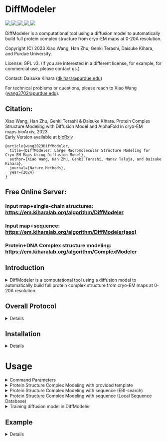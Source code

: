 
# DiffModeler
<a href="https://github.com/marktext/marktext/releases/latest">
   <img src="https://img.shields.io/badge/DiffModeler-v1.0.0-green">
   <img src="https://img.shields.io/badge/platform-Linux%20%7C%20Mac%20-green">
   <img src="https://img.shields.io/badge/Language-python3-green">
   <img src="https://img.shields.io/badge/dependencies-tested-green">
   <img src="https://img.shields.io/badge/licence-GNU-green">
</a>  

DiffModeler is a computational tool using a diffusion model to automatically build full protein complex structure from cryo-EM maps at 0-20A resolution.  

Copyright (C) 2023 Xiao Wang, Han Zhu, Genki Terashi, Daisuke Kihara, and Purdue University. 

License: GPL v3. (If you are interested in a different license, for example, for commercial use, please contact us.) 

Contact: Daisuke Kihara (dkihara@purdue.edu)

For technical problems or questions, please reach to Xiao Wang (wang3702@purdue.edu).

## Citation:

Xiao Wang, Han Zhu, Genki Terashi & Daisuke Kihara. Protein Complex Structure Modeling with Diffusion Model and AlphaFold in cryo-EM maps.bioArxiv, 2023.<br>
Early Version available at [bioRxiv](https://www.biorxiv.org/content/10.1101/2024.01.20.576370v2)
```
@article{wang2023DiffModeler,   
  title={DiffModeler: Large Macromolecular Structure Modeling for Cryo-EM Maps Using Diffusion Model},   
  author={Xiao Wang, Han Zhu, Genki Terashi, Manav Taluja, and Daisuke Kihara},    
  journal={Nature Methods},    
  year={2024}    
}   
```

## Free Online Server: 
### Input map+single-chain structures: https://em.kiharalab.org/algorithm/DiffModeler
### Input map+sequence: https://em.kiharalab.org/algorithm/DiffModeler(seq)
### Protein+DNA Complex structure modeling: https://em.kiharalab.org/algorithm/ComplexModeler

## Introduction

<details>
   <summary>DiffModeler is a computational tool using a diffusion model to automatically build full protein complex structure from cryo-EM maps at 0-20A resolution. </summary>

Cryogenic electron microscopy (cryo-EM) has been widely employed in experimental settings to determine 
multi-chain protein complexes, but modeling accuracy greatly diminishes when resolution 
decreases. At intermediate resolutions of 5-10 Å, even template-based structure fitting presents
significant challenges. To tackle this issue, we introduce DiffModeler, a fully automated protein complex structure modeling
method that leverages a diffusion model for backbone tracing and structure fitting with AlphaFold predicted single-chain structure.
In extensive testing on cryo-EM maps at intermediate resolution, DiffModeler showcased remarkably accurate
structure modeling, surpassing existing methods significantly. 
Notably, we successfully modeled a protein complex consisting of 47 chains,
comprising 13,462 residues, with an impressive TM-Score of 0.9. 
We also further benchmarked DiffModeler for maps at low resolution of 10-20 Å and 
validated its generalizability with plausible performances. 
</details>

## Overall Protocol 

<details>

1) Backbone tracing from cryo-EM maps at intermediate resolution via diffusion model.  
2) Single-chain structure prediction by AlphaFold.  
3) Single-chain structure fitting using VESPER.  
4) Protein complex modeling by assembling algorithms.  

<p align="center">
  <img src="framework.png" alt="DiffModeler framework" width="70%">
</p>
</details>

## Installation

<details>



### System Requirements
CPU: >=4 cores <br>
Memory (RAM): >=12Gb. <br>
GPU: any GPU supports CUDA with at least 12GB memory. <br>
GPU is required for DiffModeler since most computations are done on GPU.

## Installation  
### 1. [`Install git`](https://git-scm.com/book/en/v2/Getting-Started-Installing-Git) 
### 2. Clone the repository in your computer 
```
git clone git@github.com:kiharalab/DiffModeler.git && cd DiffModeler
```

### 3. Configure environment for DiffModeler.
#### 3.1.1 Install anaconda
Install anaconda from https://www.anaconda.com/download#downloads.
#### 3.1.2 Install environment via yml file
Then create the environment via
```commandline
conda env create -f environment.yml
```
#### 3.1.3 Activate environment for running
Each time when you want to run this software, simply activate the environment by
```
conda activate DiffModeler
conda deactivate(If you want to exit) 
```

### 4. Download the pre-trained diffusion model
make a directory ``best_model`` and then download our pretrained model in this directory. <br>
Diffusion model weights (trained on 5-10A, can be used for 2-5A (very good backbone tracing) and 10-20A): [diffusion_model](https://huggingface.co/zhtronics/DiffModelerWeight/resolve/main/diffusion_best.pth.tar) <br>

You can also use command line to do this
```commandline
mkdir best_model
cd best_model
wget https://huggingface.co/zhtronics/DiffModelerWeight/resolve/main/diffusion_best.pth.tar
cd ..
```

If the link failed, you can also download our model files via our [lab server](https://kiharalab.org/emsuites/diffmodeler_model/) to ``best_model`` directory. 

### 5. (Optional) Visualization software
Pymol (for structure visualization): https://pymol.org/2/    
Chimera (for map visualization): https://www.cgl.ucsf.edu/chimera/download.html  

</details>

# Usage

<details>
<summary>Command Parameters</summary>

```commandline
usage: main.py [-h] --mode MODE [-F F] [-M M] [--config CONFIG] [--gpu GPU] [--output OUTPUT] [--contour CONTOUR] 

options:
  -h, --help            show this help message and exit
  --mode MODE           control mode, mode 0: template mode; mode 1: sequence mode (online search); mode 2: sequence mode (local db search)
  -F F                  input map path
  -P P                  directory or zipped file of Single-Chain PDB files
  -M M                  txt file path which records protein information
  --resolution RESOLUTION
                        specify the resolution to skip diffusion for super high resolution maps (better than 2A)
  --config CONFIG       specifying the config path
  --gpu GPU             specify the gpu we will use
  --output OUTPUT       Output directory
  --contour CONTOUR     Contour level for input map, suggested 0.5*[author_contour]. (Float), Default value: 0.0
  --fast Specify where to use fast version or not (used in server to save computations of fitting with different parameters)
  --seq_search only search sequence against db, that will get templates but not do structure modeling
  --af_only only search sequence against AlphaFold DB, for benchmark usage. Default: search RSCB first and then search AFDB
  --domain  use domain based structure for modeling, split one single-chain to multiple possible domains via SWORD2
```
</details>

<details>
<summary>Protein Structure Complex Modeling with provided template</summary>

### Protein Structure Complex Modeling with provided template 
This is for DiffModeler running if you have map and available template candiates (either from experimental or AlphaFold predicted structure).
It is fine to run if you only know some of the template structures..
```commandline
python3 main.py --mode=0 -F=[Map_Path] -P=[Single_chain_structure_dir] -M=[protin_config_path] --config=[pipeline_config_file] --contour=[Contour_Level] --gpu=[GPU_ID] --resolution=[resolution]
```
[Map_Path] is the path of the input experimental cryo-EM map, [Single_chain_structure_dir] specifis the directory of all single-chain PDB files. You can also zip them into a zip/.tar/.tar.gz file here to pass the zip file path here. [protin_config_path] is the text file path that records the protein single chain PDB name and corressponding chains, [pipeline_config_file] is the pipeline's parameter configuration file, saved in ``config`` directory; [Contour_Level] is the map density threshold to remove outside regions to save processing time (suggested to use half author recommended contour level), [GPU_ID] specifies the gpu used for inference. [resolution] specified the map resolution, where 0-2A will skip the diffusion model. Therefore, you can use an approximate resolution value here. <br>

If you want to use domain-based structure modeling, you can simply add the ``--domain`` option. The program will first call SWORD2 to split each single chain into different domains and then model structures using these domain structures. Alternatively, you can use [SWORD2_server](https://www.dsimb.inserm.fr/SWORD2/index.html) to explore different domain splitting choices and provide the domain structureS as single-chain structures to DiffModeler Here DiffModeler can model protein complexes based on the domain templates you provide.

Example of PDB config file
```commandline
tmp1.pdb A B
tmp2.pdb C
tmp3.pdb D E
```
which indicates 5 single-chain structures are provided. tmp1.pdb is for identical chain A and B, tmp2.pdb is for chain C, tmp3.pdb is for identical chain D and chain E.
To obtain such template/alphafold predicted single-chain structure, please consider two options:

1. Please check <a href='https://alphafold.ebi.ac.uk/'>AlphaFold Database</a> for single-chain structure with UniProt ID. <br>
2. Please simpy search <a href='https://www.ebi.ac.uk/Tools/sss/fasta/'>EBI Search Tool</a> aginst structure database to find most similar structures as templates for us to model protein complex. Here you can get similar (or even identical) experimental single-chain structures or AlphaFold predicted structures.<br>

After running the script, the generated cif file will be kept under ``Predict_Result/[map_name]/DiffModeler.cif``. The fitting score of each single chain is saved in occupency field of the cif file. If you want to visualize the fitting score, you can simply run the following command in PyMol after loading the cif file
```
spectrum q, red_white_blue,  all, 0,1
```
Here blue indicates good fitting chains and red indicates chains may not fit well. <br>
You can also specify ``--output`` as your output directory for your job.

### Example Command
```commandline
python3 main.py --mode=0 -F=example/6824.mrc -P=example -M=example/input_info.txt --config=config/diffmodeler.json --contour=2 --gpu=0 --resolution=5.8
```
This is the example command with ``-P`` specify the directory of single-chain pdbs.

You can also use this command line to specify the zip file including all single-chain PDB files for ``-P``
```commandline
python3 main.py --mode=0 -F=example/6824.mrc -P=example/6824.zip -M=example/input_info.txt --config=config/diffmodeler.json --contour=2 --gpu=0 --resolution=5.8
```
</details>

<details>
<summary>Protein Structure Complex Modeling with sequence (EBI-search)</summary>

### Protein Structure Complex Modeling with sequence (EBI-search)
This is for DiffModeler running if you have map and corresponding sequence. It is fine to run if you only know some of the sequences.
<br><b>Please use our [server](https://em.kiharalab.org/algorithm/DiffModeler(seq)) if with more than 4 non-identical chains. </b> EBI's API is too slow to respond when you have many non-identical sequences. <br>
This mode can only support structure modeling with less than 4 non-identical chains because of EBI's search tool limit.
```commandline
python3 main.py --mode=1 -F=[Map_Path] -P=[fasta_path] --config=[pipeline_config_file] --contour=[Contour_Level] --gpu=[GPU_ID] --resolution=[resolution]
```
[Map_Path] is the path of the input experimental cryo-EM map, [fasta_path] specifis the path of sequence file with .fasta format. [pipeline_config_file] is the pipeline's parameter configuration file, saved in ``config`` directory; [Contour_Level] is the map density threshold to remove outside regions to save processing time (suggested to use half author recommended contour level), [GPU_ID] specifies the gpu used for inference. [resolution] specified the map resolution, where 0-2A will skip the diffusion model. Therefore, you can use an approximate resolution value here.
<b>Please update ``email`` field in config/diffmodeler.json to your email.</b> 

<br>If you want to use domain-based structure modeling, you can simply add the ``--domain`` option. The program will first call SWORD2 to split each single chain into different domains and then model structures using these domain structures. Alternatively, you can use [SWORD2_server](https://www.dsimb.inserm.fr/SWORD2/index.html) to explore different domain splitting choices and provide the domain structureS as single-chain structures to DiffModeler Here DiffModeler can model protein complexes based on the domain templates you provide.

This is based on <a href='https://www.ebi.ac.uk/Tools/sss/fasta/'>EBI Search Tool</a> aginst structure database to find most similar structures as templates for us to model protein complex. 
<br><b>Please use our [server](https://em.kiharalab.org/algorithm/DiffModeler(seq)) if with more than 4 non-identical chains. </b> EBI's API is too slow to respond when you have many non-identical sequences.

Example of fasta file
```
>A,B,C,D
MATPAGRRASETERLLTPNPGYGTQVGTSPAPTTPTEEEDLRR
>E,F
VVTFREENTIAFRHLFLLGYSDGSDDTFAAYTQEQLYQ
```
For ID line, please only include the chain id without any other information. If multiple chains include the identical sequences, please use comma "," to split different chains.
<br> In this example, we have 6 chains in total, with A,B,C,D share the identical sequences and E,F share another identical sequences.

After running the script, the generated cif file will be kept under ``Predict_Result/[map_name]/DiffModeler.cif``. The fitting score of each single chain is saved in occupency field of the cif file. If you want to visualize the fitting score, you can simply run the following command in PyMol after loading the cif file
```
spectrum q, red_white_blue,  all, 0,1
```
Here blue indicates good fitting chains and red indicates chains may not fit well. <br>
You can also specify ``--output`` as your output directory for your job.

### Example Command
```commandline
python3 main.py --mode=1 -F=example/6824.mrc -P=example/6824.fasta --config=config/diffmodeler.json --contour=2 --gpu=0 --resolution=5.8
```
</details>

<details>
<summary>Protein Structure Complex Modeling with sequence (Local Sequence Database)</summary>

### Protein Structure Complex Modeling with sequence (Local Sequence Database)
This is for DiffModeler running if you have map and corresponding sequence. It is fine to run if you only know some of the sequences. If you have more 4 non-identical chains, you can set up local sequence database to run DiffModeler by yourself.
<br><b>This is the mode used in server. We highly recommend to directly user [server](https://em.kiharalab.org/algorithm/DiffModeler(seq)) </b>
### 1 Install Blast
Please follow the instructions in [NCBI website](https://blast.ncbi.nlm.nih.gov/doc/blast-help/downloadblastdata.html) to install Blast locally.
### 2 Download and install database
Download the processed database from https://huggingface.co/datasets/zhtronics/BLAST_RCSB_AFDB/tree/main and unzip them to ```data``` directory.
You can also use command line
```commandline
wget https://huggingface.co/datasets/zhtronics/BLAST_RCSB_AFDB/resolve/main/data.tar.gz.aa
wget https://huggingface.co/datasets/zhtronics/BLAST_RCSB_AFDB/resolve/main/data.tar.gz.ab
wget https://huggingface.co/datasets/zhtronics/BLAST_RCSB_AFDB/resolve/main/data.tar.gz.ac
cat data.tar.gz.aa data.tar.gz.ab data.tar.gz.ac >data.tar.gz
tar -xzvf data.tar.gz
```
### 3 Run DiffModeler
After configuring the environment, please run 
```commandline
python3 main.py --mode=2 -F=[Map_Path] -P=[fasta_path] --config=[pipeline_config_file] --contour=[Contour_Level] --gpu=[GPU_ID] --resolution=[resolution]
```
[Map_Path] is the path of the input experimental cryo-EM map, [fasta_path] specifis the path of sequence file with .fasta format. [pipeline_config_file] is the pipeline's parameter configuration file, saved in ``config`` directory; [Contour_Level] is the map density threshold to remove outside regions to save processing time (suggested to use half author recommended contour level), [GPU_ID] specifies the gpu used for inference. [resolution] specified the map resolution, where 0-2A will skip the diffusion model. Therefore, you can use an approximate resolution value here. <br>

If you want to use domain-based structure modeling, you can simply add the ``--domain`` option. The program will first call SWORD2 to split each single chain into different domains and then model structures using these domain structures. Alternatively, you can use [SWORD2_server](https://www.dsimb.inserm.fr/SWORD2/index.html) to explore different domain splitting choices and provide the domain structureS as single-chain structures to DiffModeler Here DiffModeler can model protein complexes based on the domain templates you provide.

Example of fasta file
```
>A,B,C,D
MATPAGRRASETERLLTPNPGYGTQVGTSPAPTTPTEEEDLRR
>E,F
VVTFREENTIAFRHLFLLGYSDGSDDTFAAYTQEQLYQ
```
For ID line, please only include the chain id without any other information. If multiple chains include the identical sequences, please use comma "," to split different chains.
<br> In this example, we have 6 chains in total, with A,B,C,D share the identical sequences and E,F share another identical sequences.

After running the script, the generated cif file will be kept under ``Predict_Result/[map_name]/DiffModeler.cif``. The fitting score of each single chain is saved in occupency field of the cif file. If you want to visualize the fitting score, you can simply run the following command in PyMol after loading the cif file
```
spectrum q, red_white_blue,  all, 0,1
```
Here blue indicates good fitting chains and red indicates chains may not fit well. <br>
You can also specify ``--output`` as your output directory for your job.


### Example Command
```commandline
python3 main.py --mode=2 -F=example/6824.mrc -P=example/6824.fasta --config=config/diffmodeler.json --contour=2 --gpu=0 --resolution=5.8
```

</details>


<details>
<summary>Training diffusion model in DiffModeler</summary>

### Training diffusion model in DiffModeler
To help adapt the diffusion model in DiffModeler for other purposes, we also released the training script and instructions here.
#### 1. Dataset Preparation
The dataset should be prepared in a directory [data_path] (keep in mind that you will use later), where the directory organization should be organized as
```
-[EMD-ID1]
  --input_1.npy
  --output_1.npy
  --input_2.npy
  --output_2.npy
  ...
-[EMD-ID2]
  --input_1.npy
  --output_1.npy
  --input_2.npy
  --output_2.npy
  ...
...
```
Here each sub-directory is the training input/target pairs collected from different EM mpas. The ``input_[k].npy`` and ``output_[k].npy`` corresponds to ``k``th exampls's input and target. Their shape should be [K,W,H], K indicates the number of channels, W refers to the width of the box, H refers to the height of the box. <br>

The map ids [EMD-ID] used for training and validation should be prepared in a txt file, with each line records one [EMD-ID]. This record txt file should be saved in [info_txt_path]  (keep in mind that you will use later). 

#### 2. Training Your own model
Depends on which channel of ``K`` channels you will use in the prepared file, you can specify them in [config/diffmodeler_train.json](config/diffmodeler_train.json).
```
"data": {
        "input_channel": [0],
        "output_channel":[0] //to support multi-channel training examples you have
    },
```
This is a list configuration for both input and output, you can add many channels as you want. If you changed to more channels, please also update network configuration accordingly.
```
"unet": {
            "in_channel": 3,
            "out_channel": 1,
            ...
```
After proper configuration, you can then train your model with the following scripts:
```
python3 train.py -F [data_path] --info_txt [info_txt_path] --config config/diffmodeler_train.json --gpu [gpu_id] --output [output_path]
```
[data_path] and [info_txt_path] is the path that you configured the training data path and records path. <br> 
[gpu_id] specifies the GPU used for training diffusion model. <br>
[output_path] is the path that you specified to save the training log and models.  <br>

If you wanted to change other configurations for better training, you can modify optimizer, network architecture, learning rate etc. in the configuration json file: ``config/diffmodeler_train.json`` <br>

</details>


## Example

<details>

### Input File
Cryo-EM map with mrc format. 
AlphaFold/Template single-chain structure and information file to indicate the path.
Our example input can be found [here](https://github.com/kiharalab/DiffModeler/tree/master/example)

### Output File 
DiffModeler.cif: a CIF file that records the final modeled protein complex structure.
Our example output can be found [here](https://kiharalab.org/emsuites/diffmodelder_example/output). All the intermediate results are also kept here. 

</details>
